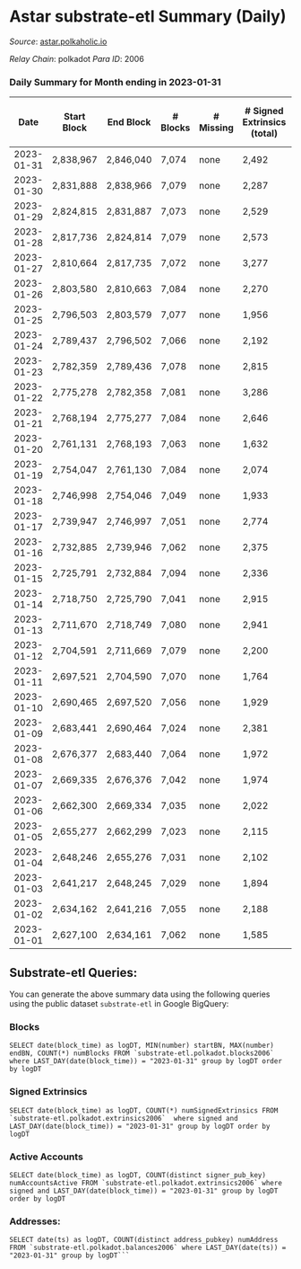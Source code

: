 # Astar substrate-etl Summary (Daily)

_Source_: [astar.polkaholic.io](https://astar.polkaholic.io)

*Relay Chain*: polkadot
*Para ID*: 2006



### Daily Summary for Month ending in 2023-01-31


| Date | Start Block | End Block | # Blocks | # Missing | # Signed Extrinsics (total) | # Active Accounts | # Addresses with Balances | # Events | # Transfers | # XCM Transfers In | # XCM Transfers Out |
| ---- | ----------- | --------- | -------- | --------- | --------------------------- | ----------------- | ------------------------- | -------- | ----------- | ------------------ | ------------------- |
| 2023-01-31 | 2,838,967 | 2,846,040 | 7,074 | none  | 2,492 | 1,115 | 497,293 | 850,656 | 13,188 ($4,554,386.30) | 37 ($21,732.16) | 23 ($12,571.30) |
| 2023-01-30 | 2,831,888 | 2,838,966 | 7,079 | none  | 2,287 | 1,031 | 497,153 | 432,712 | 11,807 ($3,176,168.93) | 47 ($12,545.27) | 33 ($1,822.89) |
| 2023-01-29 | 2,824,815 | 2,831,887 | 7,073 | none  | 2,529 | 1,174 |  | 1,555,122 | 11,626 ($1,754,771.86) | 43 ($11,506.68) | 39 ($12,249.80) |
| 2023-01-28 | 2,817,736 | 2,824,814 | 7,079 | none  | 2,573 | 1,065 | 496,963 | 1,751,461 | 11,994 ($3,114,298.79) | 38 ($9,906.81) | 27 ($31,684.69) |
| 2023-01-27 | 2,810,664 | 2,817,735 | 7,072 | none  | 3,277 | 1,299 | 496,857 | 1,807,900 | 16,136 ($5,147,606.00) | 70 ($39,497.35) | 43 ($10,708.74) |
| 2023-01-26 | 2,803,580 | 2,810,663 | 7,084 | none  | 2,270 | 937 | 496,694 | 1,680,213 | 11,466 ($1,260,817.97) | 56 ($7,747.74) | 34 ($5,944.66) |
| 2023-01-25 | 2,796,503 | 2,803,579 | 7,077 | none  | 1,956 | 954 | 496,562 | 1,682,526 | 11,144 ($1,327,752.35) | 23 ($8,526.83) | 28 ($8,269.96) |
| 2023-01-24 | 2,789,437 | 2,796,502 | 7,066 | none  | 2,192 | 981 | 496,422 | 1,143,243 | 11,203 ($2,422,984.56) | 39 ($22,941.86) | 52 ($18,680.48) |
| 2023-01-23 | 2,782,359 | 2,789,436 | 7,078 | none  | 2,815 | 1,160 | 496,301 | 1,578,446 | 12,940 ($1,993,927.44) | 47 ($7,723.71) | 43 ($28,192.92) |
| 2023-01-22 | 2,775,278 | 2,782,358 | 7,081 | none  | 3,286 | 1,271 | 496,148 | 1,057,163 | 15,878 ($3,960,390.03) | 54 ($41,304.10) | 32 ($10,426.50) |
| 2023-01-21 | 2,768,194 | 2,775,277 | 7,084 | none  | 2,646 | 1,177 | 496,007 | 1,035,494 | 16,023 ($2,369,982.40) | 49 ($27,208.48) | 38 ($51,357.91) |
| 2023-01-20 | 2,761,131 | 2,768,193 | 7,063 | none  | 1,632 | 893 | 495,879 | 1,505,584 | 10,268 ($3,094,671.70) | 47 ($8,532.31) | 33 ($10,340.78) |
| 2023-01-19 | 2,754,047 | 2,761,130 | 7,084 | none  | 2,074 | 877 | 495,784 | 1,584,419 | 10,322 ($732,469.72) | 22 ($11,109.91) | 45 ($4,856.35) |
| 2023-01-18 | 2,746,998 | 2,754,046 | 7,049 | none  | 1,933 | 883 | 495,664 | 1,700,730 | 12,074 ($1,716,564.03) | 43 ($11,856.88) | 46 ($7,820.92) |
| 2023-01-17 | 2,739,947 | 2,746,997 | 7,051 | none  | 2,774 | 905 | 495,545 | 1,701,303 | 11,753 ($6,423,000.64) | 52 ($11,719.53) | 83 ($15,804.31) |
| 2023-01-16 | 2,732,885 | 2,739,946 | 7,062 | none  | 2,375 | 1,113 | 495,414 | 1,560,185 | 10,646 ($2,472,211.54) | 42 ($3,591.54) | 34 ($6,820.38) |
| 2023-01-15 | 2,725,791 | 2,732,884 | 7,094 | none  | 2,336 | 1,022 | 495,268 | 1,629,233 | 10,193 ($890,854.50) | 14 ($17,823.93) | 16 ($10,495.42) |
| 2023-01-14 | 2,718,750 | 2,725,790 | 7,041 | none  | 2,915 | 1,338 | 495,191 | 1,755,580 | 13,067 ($2,764,897.70) | 32 ($3,390.69) | 26 ($23,079.12) |
| 2023-01-13 | 2,711,670 | 2,718,749 | 7,080 | none  | 2,941 | 957 | 495,060 | 1,117,432 | 9,456 ($721,264.11) | 34 ($2,262.20) | 38 ($24,716.72) |
| 2023-01-12 | 2,704,591 | 2,711,669 | 7,079 | none  | 2,200 | 974 | 494,931 | 1,683,730 | 10,410 ($3,988,148.46) | 28 ($2,965.90) | 22 ($6,767.96) |
| 2023-01-11 | 2,697,521 | 2,704,590 | 7,070 | none  | 1,764 | 882 | 494,813 | 1,524,647 | 10,418 ($908,584.51) | 22 ($3,583.05) | 21 ($23,671.46) |
| 2023-01-10 | 2,690,465 | 2,697,520 | 7,056 | none  | 1,929 | 905 | 494,708 | 1,475,455 | 9,590 ($1,078,513.72) | 37 ($14,772.60) | 27 ($139,597.22) |
| 2023-01-09 | 2,683,441 | 2,690,464 | 7,024 | none  | 2,381 | 1,104 | 494,551 | 1,534,874 | 11,037 ($1,274,353.00) | 40 ($5,298.55) | 28 ($13,903.13) |
| 2023-01-08 | 2,676,377 | 2,683,440 | 7,064 | none  | 1,972 | 902 | 494,417 | 1,364,688 | 9,501 ($656,070.31) | 23 ($1,919.60) | 12 ($1,117.04) |
| 2023-01-07 | 2,669,335 | 2,676,376 | 7,042 | none  | 1,974 | 1,020 | 494,273 | 1,242,692 | 9,684 ($1,034,764.39) | 21 ($7,547.22) | 12 ($6,192.39) |
| 2023-01-06 | 2,662,300 | 2,669,334 | 7,035 | none  | 2,022 | 972 | 494,127 | 557,970 | 10,693 ($1,651,616.17) | 35 ($3,881.76) | 31 ($1,313.97) |
| 2023-01-05 | 2,655,277 | 2,662,299 | 7,023 | none  | 2,115 | 955 | 493,859 | 908,436 | 10,555 ($665,736.93) | 15 ($2,336.70) | 19 ($3,184.27) |
| 2023-01-04 | 2,648,246 | 2,655,276 | 7,031 | none  | 2,102 | 971 | 493,530 | 891,806 | 10,311 ($1,692,759.62) | 25 ($964.09) | 17 ($2,746.33) |
| 2023-01-03 | 2,641,217 | 2,648,245 | 7,029 | none  | 1,894 | 921 | 493,245 | 884,297 | 9,869 ($724,087.35) | 16 ($2,187.36) | 10 ($2,101.53) |
| 2023-01-02 | 2,634,162 | 2,641,216 | 7,055 | none  | 2,188 | 1,012 | 492,966 | 626,351 | 11,182 ($1,007,965.22) | 37 ($12,397.05) | 31 ($7,203.37) |
| 2023-01-01 | 2,627,100 | 2,634,161 | 7,062 | none  | 1,585 | 808 | 492,772 | 425,958 | 9,703 ($777,996.25) | 19 ($1,893.59) | 13 ($849.86) |

## Substrate-etl Queries:
You can generate the above summary data using the following queries using the public dataset `substrate-etl` in Google BigQuery:


### Blocks
```
SELECT date(block_time) as logDT, MIN(number) startBN, MAX(number) endBN, COUNT(*) numBlocks FROM `substrate-etl.polkadot.blocks2006`  where LAST_DAY(date(block_time)) = "2023-01-31" group by logDT order by logDT
```


### Signed Extrinsics
```
SELECT date(block_time) as logDT, COUNT(*) numSignedExtrinsics FROM `substrate-etl.polkadot.extrinsics2006`  where signed and LAST_DAY(date(block_time)) = "2023-01-31" group by logDT order by logDT
```


### Active Accounts
```
SELECT date(block_time) as logDT, COUNT(distinct signer_pub_key) numAccountsActive FROM `substrate-etl.polkadot.extrinsics2006` where signed and LAST_DAY(date(block_time)) = "2023-01-31" group by logDT order by logDT
```


### Addresses:
```
SELECT date(ts) as logDT, COUNT(distinct address_pubkey) numAddress FROM `substrate-etl.polkadot.balances2006` where LAST_DAY(date(ts)) = "2023-01-31" group by logDT```

